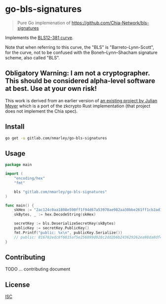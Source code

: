 # go-bls-signatures

> Pure Go implemenation of <https://github.com/Chia-Network/bls-signatures>

Implements the [BLS12-381 curve](https://z.cash/blog/new-snark-curve/).

Note that when referring to this curve, the "BLS" is "Barreto-Lynn-Scott", for the curve, not to be confused with the Boneh–Lynn–Shacham signature scheme, also called "BLS".

## Obligatory Warning: I am not a cryptographer. This should be considered alpha-level software at best. Use at your own risk!

This work is derived from an earlier version of [an existing project by Julian Meyer](https://github.com/phoreproject/bls) which is a port of the zkcrypto Rust implementation (that project does not implement the Chia spec).

## Install

```sh
go get -u gitlab.com/nmarley/go-bls-signatures
```

## Usage

```go
package main

import (
	"encoding/hex"
	"fmt"

	bls "gitlab.com/nmarley/go-bls-signatures"
)

func main() {
	skHex := "2ac124c0aa1808e590ff1f94d67a53970ae982aa30bbe261ff1cb2ad15b7452a"
	skBytes, _ := hex.DecodeString(skHex)

	secretKey := bls.DeserializeSecretKey(skBytes)
	publicKey := secretKey.PublicKey()
	fmt.Printf("public: %x\n", publicKey.Serialize())
	// public: 816782edc8f6815af5e256899d028c2dd2b6b243629262ea98da8df4b5755b24f85f78f5b124f2629b3fbdd2691cfb43
}

```

## Contributing

TODO ... contributing document

## License

[ISC](LICENSE)
